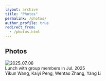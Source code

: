 ```yaml
---
layout: archive
title: "Photos"
permalink: /photos/
author_profile: true
redirect_from: 
  - /photos.html
---
```



Photos
-----
![2025_07_08](../images/2025_07_08.jpg "Group Lunch")  
Lunch with group members in Jul. 2025  
Yikun Wang, Kaiyi Peng, Wentao Zhang, Yang Li
